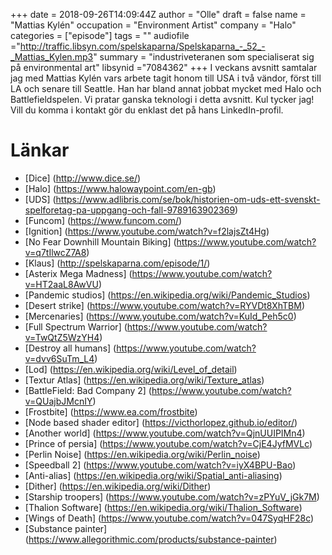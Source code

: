 +++
date = 2018-09-26T14:09:44Z
author = "Olle"
draft = false
name = "Mattias Kylén"
occupation = "Environment Artist"
company = "Halo"
categories = ["episode"]
tags = ""
audiofile ="http://traffic.libsyn.com/spelskaparna/Spelskaparna_-_52_-_Mattias_Kylen.mp3"
summary = "industriveteranen som specialiserat sig på environmental art"
libsynid ="7084362"
+++
I veckans avsnitt samtalar jag med Mattias Kylén vars arbete tagit honom till USA i två vändor, först till LA och senare till Seattle. Han har bland annat jobbat mycket med Halo och Battlefieldspelen. Vi pratar ganska teknologi i detta avsnitt. Kul tycker jag! Vill du komma i kontakt gör du enklast det på hans LinkedIn-profil.

# Länkar
* [Dice] (http://www.dice.se/)
* [Halo] (https://www.halowaypoint.com/en-gb)
* [UDS] (https://www.adlibris.com/se/bok/historien-om-uds-ett-svenskt-spelforetag-pa-uppgang-och-fall-9789163902369)
* [Funcom] (https://www.funcom.com/)
* [Ignition] (https://www.youtube.com/watch?v=f2lajsZt4Hg)
* [No Fear Downhill Mountain Biking] (https://www.youtube.com/watch?v=q7tIlwcZ7A8)
* [Klaus] (http://spelskaparna.com/episode/1/)
* [Asterix Mega Madness] (https://www.youtube.com/watch?v=HT2aaL8AwVU)
* [Pandemic studios] (https://en.wikipedia.org/wiki/Pandemic_Studios)
* [Desert strike] (https://www.youtube.com/watch?v=RYVDt8XhTBM)
* [Mercenaries] (https://www.youtube.com/watch?v=KuId_Peh5c0)
* [Full Spectrum Warrior] (https://www.youtube.com/watch?v=TwQtZ5WzYH4)
* [Destroy all humans] (https://www.youtube.com/watch?v=dvv6SuTm_L4)
* [Lod] (https://en.wikipedia.org/wiki/Level_of_detail)
* [Textur Atlas] (https://en.wikipedia.org/wiki/Texture_atlas)
* [BattleField: Bad Company 2] (https://www.youtube.com/watch?v=QUajbJMcnIY)
* [Frostbite] (https://www.ea.com/frostbite)
* [Node based shader editor] (https://victhorlopez.github.io/editor/)
* [Another world] (https://www.youtube.com/watch?v=QjnUUIPIMn4)
* [Prince of persia] (https://www.youtube.com/watch?v=CjE4JyfMVLc)
* [Perlin Noise] (https://en.wikipedia.org/wiki/Perlin_noise)
* [Speedball 2] (https://www.youtube.com/watch?v=iyX4BPU-Bao)
* [Anti-alias] (https://en.wikipedia.org/wiki/Spatial_anti-aliasing)
* [Dither] (https://en.wikipedia.org/wiki/Dither)
* [Starship troopers] (https://www.youtube.com/watch?v=zPYuV_jGk7M)
* [Thalion Software] (https://en.wikipedia.org/wiki/Thalion_Software)
* [Wings of Death] (https://www.youtube.com/watch?v=047SyqHF28c)
* [Substance painter] (https://www.allegorithmic.com/products/substance-painter)
